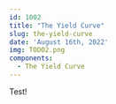 ```yaml
---
id: 1002
title: "The Yield Curve"
slug: the-yield-curve
date: 'August 16th, 2022'
img: TODO2.png
components:
  - The Yield Curve
---
```


Test! 